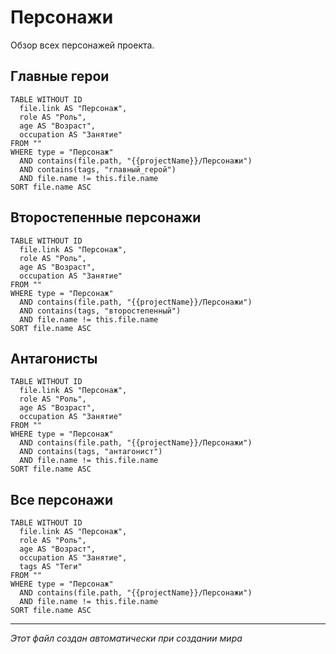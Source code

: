 # Персонажи

Обзор всех персонажей проекта.

## Главные герои

```dataview
TABLE WITHOUT ID 
  file.link AS "Персонаж",
  role AS "Роль",
  age AS "Возраст",
  occupation AS "Занятие"
FROM ""
WHERE type = "Персонаж" 
  AND contains(file.path, "{{projectName}}/Персонажи")
  AND contains(tags, "главный_герой")
  AND file.name != this.file.name
SORT file.name ASC
```

## Второстепенные персонажи

```dataview
TABLE WITHOUT ID 
  file.link AS "Персонаж",
  role AS "Роль",
  age AS "Возраст",
  occupation AS "Занятие"
FROM ""
WHERE type = "Персонаж" 
  AND contains(file.path, "{{projectName}}/Персонажи")
  AND contains(tags, "второстепенный")
  AND file.name != this.file.name
SORT file.name ASC
```

## Антагонисты

```dataview
TABLE WITHOUT ID 
  file.link AS "Персонаж",
  role AS "Роль",
  age AS "Возраст",
  occupation AS "Занятие"
FROM ""
WHERE type = "Персонаж" 
  AND contains(file.path, "{{projectName}}/Персонажи")
  AND contains(tags, "антагонист")
  AND file.name != this.file.name
SORT file.name ASC
```

## Все персонажи

```dataview
TABLE WITHOUT ID 
  file.link AS "Персонаж",
  role AS "Роль",
  age AS "Возраст",
  occupation AS "Занятие",
  tags AS "Теги"
FROM ""
WHERE type = "Персонаж" 
  AND contains(file.path, "{{projectName}}/Персонажи")
  AND file.name != this.file.name
SORT file.name ASC
```

---
*Этот файл создан автоматически при создании мира*

